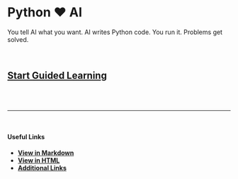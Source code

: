 # Python ❤️ AI

You tell AI what you want. AI writes Python code. You run it. Problems get solved.

<br>

## [Start Guided Learning](docs/getting-started.md)

<br>

<br>

---

<br>

#### Useful Links
- **[View in Markdown](https://github.com/johnvilsack/python-notes/blob/main/README.md)**
- **[View in HTML](http://johnvilsack.com/python-notes)**
- **[Additional Links](docs/quicklinks.md)**




